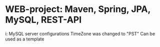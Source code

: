 # WEB-project: Maven, Spring, JPA, MySQL, REST-API
i:
MySQL server configurations TimeZone was changed to "PST"
Can be used as a template
